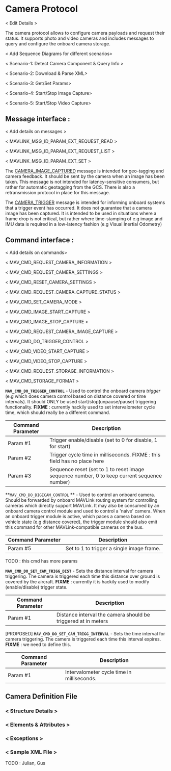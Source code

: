 # Camera Protocol

< Edit Details >

The camera protocol allows to configure camera payloads and request their status. It supports photo and video cameras and includes messages to query and configure the onboard camera storage.

< Add Sequence Diagrams for different scenarios>

< Scenario-1: Detect Camera Component & Query Info >

< Scenario-2: Download & Parse XML>

< Scenario-3: Get/Set Params>

< Scenario-4: Start/Stop Image Capture>

< Scenario-5: Start/Stop Video Capture>

## Message interface : 

< Add details on messages >

< MAVLINK_MSG_ID_PARAM_EXT_REQUEST_READ >

< MAVLINK_MSG_ID_PARAM_EXT_REQUEST_LIST >

< MAVLINK_MSG_ID_PARAM_EXT_SET >


The [CAMERA\_IMAGE\_CAPTURED](http://mavlink.org/messages/common#CAMERA_IMAGE_CAPTURED) message is intended for geo-tagging and camera feedback. It should be sent by the camera when an image has been taken. This message is not intended for latency-sensitive consumers, but rather for automatic geotagging from the GCS. There is also a retransmission protocol in place for this message.

The [CAMERA\_TRIGGER](http://mavlink.org/messages/common#CAMERA_TRIGGER) message is intended for informing onboard systems that a trigger event has occurred. It does not guarantee that a camera image has been captured. It is intended to be used in situations where a frame drop is not critical, but rather where time-stamping of e.g image and IMU data is required in a low-latency fashion (e.g Visual Inertial Odometry)


## Command interface : 

< Add details on commands>

< MAV_CMD_REQUEST_CAMERA_INFORMATION >

< MAV_CMD_REQUEST_CAMERA_SETTINGS >

< MAV_CMD_RESET_CAMERA_SETTINGS >

< MAV_CMD_REQUEST_CAMERA_CAPTURE_STATUS >

< MAV_CMD_SET_CAMERA_MODE >

< MAV_CMD_IMAGE_START_CAPTURE >

< MAV_CMD_IMAGE_STOP_CAPTURE >

< MAV_CMD_REQUEST_CAMERA_IMAGE_CAPTURE >

< MAV_CMD_DO_TRIGGER_CONTROL >

< MAV_CMD_VIDEO_START_CAPTURE >

< MAV_CMD_VIDEO_STOP_CAPTURE >

< MAV_CMD_REQUEST_STORAGE_INFORMATION >

< MAV_CMD_STORAGE_FORMAT >

**`MAV_CMD_DO_TRIGGER_CONTROL`** - Used to control the onboard camera _trigger_ (e.g which does camera control based on distance covered or time intervals). It should ONLY be used start/stop(unpause/pause) triggering functionality. **FIXME** : currently hackily used to set intervalometer cycle time, which should really be a different command. 

| Command Parameter | Description |
| -- | -- |
| Param #1 | Trigger enable/disable (set to 0 for disable, 1 for start) |
| Param #2 | Trigger cycle time in milliseconds. FIXME : this field has no place here |
| Param #3 | Sequence reset (set to 1 to reset image sequence number, 0 to keep current sequence number) |

**`MAV_CMD_DO_DIGICAM_CONTROL` ** - Used to control an onboard camera. Should be forwarded by onboard MAVLink routing system for controlling cameras which directly support MAVLink. It may also be consumed by an onboard camera control module and used to control a 'naive' camera. When an onboard trigger module is active, which paces a camera based on vehicle state (e.g distance covered), the trigger module should also emit this command for other MAVLink-compatible cameras on the bus.

| Command Parameter | Description |
| -- | -- |
| Param #5 | Set to 1 to trigger a single image frame. |

TODO : this cmd has more params

**`MAV_CMD_DO_SET_CAM_TRIGG_DIST`** - Sets the distance interval for camera triggering. The camera is triggered each time this distance over ground is covered by the aircraft. **FIXME** : currently it is hackily used to modify (enable/disable) trigger state.

| Command Parameter | Description |
| -- | -- |
| Param #1 | Distance interval the camera should be triggered at in meters |

[PROPOSED] **`MAV_CMD_DO_SET_CAM_TRIGG_INTERVAL`** - Sets the time interval for camera triggering. The camera is triggered each time this interval expires. **FIXME** : we need to define this.

| Command Parameter | Description |
| -- | -- |
| Param #1 | Intervalometer cycle time in milliseconds. |

## Camera Definition File
### < Structure Details >
### < Elements & Attributes >
### < Exceptions >
### < Sample XML File >


TODO : Julian, Gus

